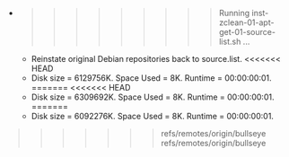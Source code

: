 * >>>>>>>>> Running inst-zclean-01-apt-get-01-source-list.sh ...
  * Reinstate original Debian repositories back to source.list.
<<<<<<< HEAD
  * Disk size = 6129756K. Space Used = 8K. Runtime = 00:00:00:01.
=======
<<<<<<< HEAD
  * Disk size = 6309692K. Space Used = 8K. Runtime = 00:00:00:01.
=======
  * Disk size = 6092276K. Space Used = 8K. Runtime = 00:00:00:01.
>>>>>>> refs/remotes/origin/bullseye
>>>>>>> refs/remotes/origin/bullseye
